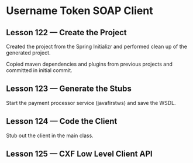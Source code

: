 # Username Token SOAP Client

## Lesson 122 — Create the Project 

Created the project from the Spring Initializr and performed clean up of the generated project.

Copied maven dependencies and plugins from previous projects and committed in initial commit.

## Lesson 123 — Generate the Stubs

Start the payment processor service (javafirstws) and save the WSDL.

## Lesson 124 — Code the Client

Stub out the client in the main class.

## Lesson 125 — CXF Low Level Client API








